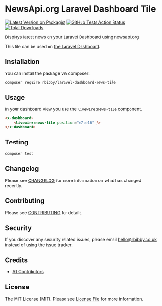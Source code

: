 # NewsApi.org Laravel Dashboard Tile

[![Latest Version on Packagist](https://img.shields.io/packagist/v/:vendor/:package_name.svg?style=flat-square)](https://packagist.org/packages/:vendor/:package_name)
[![GitHub Tests Action Status](https://img.shields.io/github/workflow/status/:vendor/:package_name/run-tests?label=tests)](https://github.com/:vendor/:package_name/actions?query=workflow%3Arun-tests+branch%3Amaster)
[![Total Downloads](https://img.shields.io/packagist/dt/:vendor/:package_name.svg?style=flat-square)](https://packagist.org/packages/:vendor/:package_name)

Displays latest news on your Laravel Dashboard using newsapi.org

This tile can be used on [the Laravel Dashboard](https://docs.spatie.be/laravel-dashboard).

## Installation

You can install the package via composer:

```bash
composer require rbibby/laravel-dashboard-news-tile
```

## Usage

In your dashboard view you use the `livewire:news-tile` component.

```html
<x-dashboard>
    <livewire:news-tile position="e7:e16" />
</x-dashboard>
```

## Testing

``` bash
composer test
```

## Changelog

Please see [CHANGELOG](CHANGELOG.md) for more information on what has changed recently.

## Contributing

Please see [CONTRIBUTING](CONTRIBUTING.md) for details.

## Security

If you discover any security related issues, please email hello@rbibby.co.uk instead of using the issue tracker.

## Credits

- [All Contributors](../../contributors)

## License

The MIT License (MIT). Please see [License File](LICENSE.md) for more information.
